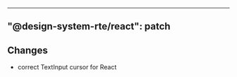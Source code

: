 ---
  "@design-system-rte/react": patch
  ---
  
  ## Changes

- correct TextInput cursor for React
